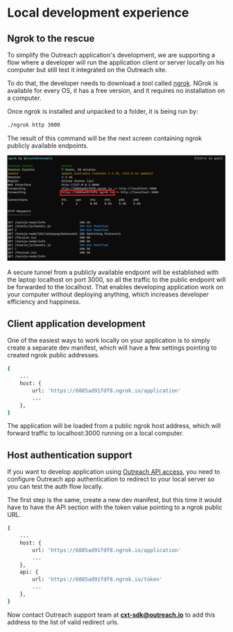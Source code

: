 <!-- omit in toc -->

# Local development experience

## Ngrok to the rescue

To simplify the Outreach application's development, we are supporting a flow where a developer will run the application client or server locally on his computer but still test it integrated on the Outreach site.

To do that, the developer needs to download a tool called [ngrok](https://ngrok.com/). NGrok is available for every OS, it has a free version, and it requires no installation on a computer.

Once ngrok is installed and unpacked to a folder, it is being run by:

```bash
./ngrok http 3000
```

The result of this command will be the next screen containing ngrok publicly available endpoints.

![alt text](assets/cxt-ngrok.png 'Ngrok public address')

A secure tunnel from a publicly available endpoint will be established with the laptop localhost on port 3000, so all the traffic to the public endpoint will be forwarded to the localhost. That enables developing application work on your computer without deploying anything, which increases developer efficiency and happiness.

## Client application development

One of the easiest ways to work locally on your application is to simply create a separate dev manifest, which will have a few settings pointing to created ngrok public addresses.

```bash
{
    ...
    host: {
        url: 'https://6085ad91fdf8.ngrok.io/application'
        ...
    },
}
```

The application will be loaded from a public ngrok host address, which will forward traffic to localhost:3000 running on a local computer.

## Host authentication support

If you want to develop application using [Outreach API access](outreach-api.md), you need to configure Outreach app authentication to redirect to your local server so you can test the auth flow locally.

The first step is the same, create a new dev manifest, but this time it would have to have the API section with the token value pointing to a ngrok public URL.

```bash
{
    ...
    host: {
        url: 'https://6085ad91fdf8.ngrok.io/application'
        ...
    },
    api: {
        url: 'https://6085ad91fdf8.ngrok.io/token'
        ...
    },
}
```

Now contact Outreach support team at **cxt-sdk@outreach.io** to add this address to the list of valid redirect urls.
